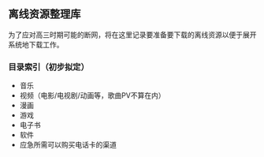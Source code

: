 ## 离线资源整理库

为了应对高三时期可能的断网，将在这里记录要准备要下载的离线资源以便于展开系统地下载工作。

### 目录索引（初步拟定）

- 音乐
- 视频（电影/电视剧/动画等，歌曲PV不算在内）
- 漫画
- 游戏
- 电子书
- 软件
- 应急所需可以购买电话卡的渠道
